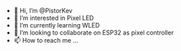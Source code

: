 - 👋 Hi, I’m @PistorKev
- 👀 I’m interested in Pixel LED
- 🌱 I’m currently learning WLED
- 💞️ I’m looking to collaborate on ESP32 as pixel controller 
- 📫 How to reach me ...

<!---
PistorKev/PistorKev is a ✨ special ✨ repository because its `README.md` (this file) appears on your GitHub profile.
You can click the Preview link to take a look at your changes.
--->
